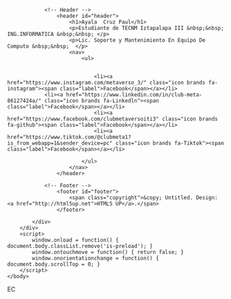 <!DOCTYPE HTML>
<!--
	Aerial by HTML5 UP
	html5up.net | @ajlkn
	Free for personal and commercial use under the CCA 3.0 license (html5up.net/license)
-->
<html>
	<head>
		<title>Aerial by HTML5 UP</title>
		<meta charset="utf-8" />
		<meta name="viewport" content="width=device-width, initial-scale=1, user-scalable=no" />
		<link rel="stylesheet" href="assets/css/main.css" />
		<noscript><link rel="stylesheet" href="assets/css/noscript.css" /></noscript>
	</head>
	<body class="is-preload">
		<div id="wrapper">
			<div id="bg"></div>
			<div id="overlay"></div>
			<div id="main">

				<!-- Header -->
					<header id="header">
						<h1>Ayala  Cruz Paul</h1>
						<p>Estudiante de TECNM Iztapalapa III &nbsp;&nbsp; ING.INFORMATICA &nbsp;&nbsp; </p>
						<p>Lic. Soporte y Mantenimiento En Equipo De Computo &nbsp;&nbsp;  </p>
						<nav>
							<ul>
							
								
								<li><a href="https://www.instagram.com/metaverso_3/" class="icon brands fa-instagram"><span class="label">Facebook</span></a></li>
                <li><a href="https://www.linkedin.com/in/club-meta-86127424a/" class="icon brands fa-Linkedln"><span class="label">Facebook</span></a></li>
								<li><a href="https://www.facebook.com/clubmetaversoiti3" class="icon brands fa-github"><span class="label">Facebook</span></a></li>
								<li><a href="https://www.tiktok.com/@clubmeta1?is_from_webapp=1&sender_device=pc" class="icon brands fa-Tiktok"><span class="label">Facebook</span></a></li>
								
							</ul>
						</nav>
					</header>

				<!-- Footer -->
					<footer id="footer">
						<span class="copyright">&copy; Untitled. Design: <a href="http://html5up.net">HTML5 UP</a>.</span>
					</footer>

			</div>
		</div>
		<script>
			window.onload = function() { document.body.classList.remove('is-preload'); }
			window.ontouchmove = function() { return false; }
			window.onorientationchange = function() { document.body.scrollTop = 0; }
		</script>
	</body>
</html>
EC
